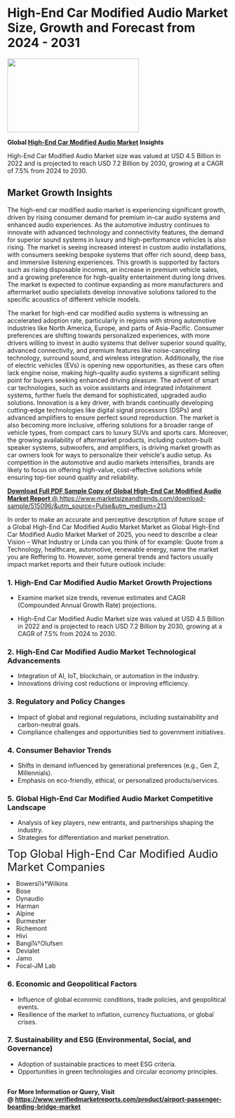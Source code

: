 <H1>High-End Car Modified Audio Market Size, Growth and Forecast from 2024 - 2031</H1><img class="aligncenter size-medium wp-image-584254" src="https://thirdeyenews.in/wp-content/uploads/2024/09/Global-Market-Research-300x168.jpeg" alt="" width="300" height="168" /><p><strong>Global&nbsp;<a href="https://www.marketsizeandtrends.com/download-sample/515096/&amp;utm_source=Pulse&amp;utm_medium=213">High-End Car Modified Audio Market</a> Insights</strong></p><p>High-End Car Modified Audio Market size was valued at USD 4.5 Billion in 2022 and is projected to reach USD 7.2 Billion by 2030, growing at a CAGR of 7.5% from 2024 to 2030.</p><p><h2>Market Growth Insights</h2> <p>The high-end car modified audio market is experiencing significant growth, driven by rising consumer demand for premium in-car audio systems and enhanced audio experiences. As the automotive industry continues to innovate with advanced technology and connectivity features, the demand for superior sound systems in luxury and high-performance vehicles is also rising. The market is seeing increased interest in custom audio installations, with consumers seeking bespoke systems that offer rich sound, deep bass, and immersive listening experiences. This growth is supported by factors such as rising disposable incomes, an increase in premium vehicle sales, and a growing preference for high-quality entertainment during long drives. The market is expected to continue expanding as more manufacturers and aftermarket audio specialists develop innovative solutions tailored to the specific acoustics of different vehicle models.</p> <p><a href="#"></a></p> <p>The market for high-end car modified audio systems is witnessing an accelerated adoption rate, particularly in regions with strong automotive industries like North America, Europe, and parts of Asia-Pacific. Consumer preferences are shifting towards personalized experiences, with more drivers willing to invest in audio systems that deliver superior sound quality, advanced connectivity, and premium features like noise-canceling technology, surround sound, and wireless integration. Additionally, the rise of electric vehicles (EVs) is opening new opportunities, as these cars often lack engine noise, making high-quality audio systems a significant selling point for buyers seeking enhanced driving pleasure. The advent of smart car technologies, such as voice assistants and integrated infotainment systems, further fuels the demand for sophisticated, upgraded audio solutions. Innovation is a key driver, with brands continually developing cutting-edge technologies like digital signal processors (DSPs) and advanced amplifiers to ensure perfect sound reproduction. The market is also becoming more inclusive, offering solutions for a broader range of vehicle types, from compact cars to luxury SUVs and sports cars. Moreover, the growing availability of aftermarket products, including custom-built speaker systems, subwoofers, and amplifiers, is driving market growth as car owners look for ways to personalize their vehicle's audio setup. As competition in the automotive and audio markets intensifies, brands are likely to focus on offering high-value, cost-effective solutions while ensuring top-tier sound quality and reliability. <p><a href="#"></p><p><span class=""><strong>Download Full PDF Sample Copy of Global High-End Car Modified Audio Market Report</strong> @ <a href="https://www.marketsizeandtrends.com/download-sample/515096/&amp;utm_source=Pulse&amp;utm_medium=213" target="_blank">https://www.marketsizeandtrends.com/download-sample/515096/&amp;utm_source=Pulse&amp;utm_medium=213</a></span></p><p>In order to make an accurate and perceptive description of future scope of a Global&nbsp;High-End Car Modified Audio Market Market as Global&nbsp;High-End Car Modified Audio Market Market of 2025, you need to describe a clear Vision &ndash; What Industry or Linda can you think of for example: Quote from a Technology, healthcare, automotive, renewable energy, name the market you are Reffering to. However, some general trends and factors usually impact market reports and their future outlook include:</p><h3>1.&nbsp;<strong>High-End Car Modified Audio Market Growth Projections</strong></h3><ul><li>Examine market size trends, revenue estimates and CAGR (Compounded Annual Growth Rate) projections.</li><li><p>High-End Car Modified Audio Market size was valued at USD 4.5 Billion in 2022 and is projected to reach USD 7.2 Billion by 2030, growing at a CAGR of 7.5% from 2024 to 2030.</p></li></ul><h3>2.&nbsp;<strong>High-End Car Modified Audio Market Technological Advancements</strong></h3><ul><li>Integration of AI, IoT, blockchain, or automation in the industry.</li><li>Innovations driving cost reductions or improving efficiency.</li></ul><h3>3.&nbsp;<strong>Regulatory and Policy Changes</strong></h3><ul><li>Impact of global and regional regulations, including sustainability and carbon-neutral goals.</li><li>Compliance challenges and opportunities tied to government initiatives.</li></ul><h3>4.&nbsp;<strong>Consumer Behavior Trends</strong></h3><ul><li>Shifts in demand influenced by generational preferences (e.g., Gen Z, Millennials).</li><li>Emphasis on eco-friendly, ethical, or personalized products/services.</li></ul><h3>5.&nbsp;<strong>Global High-End Car Modified Audio Market Competitive Landscape</strong></h3><ul><li>Analysis of key players, new entrants, and partnerships shaping the industry.</li><li>Strategies for differentiation and market penetration.</li></ul><p data-pm-slice="1 1 []"><span style="color: inherit; font-family: inherit; font-size: 25px;">Top Global High-End Car Modified Audio Market Companies</span></p><div class="" data-test-id=""><p><li>Bowersï¼†Wilkins</li><li> Bose</li><li> Dynaudio</li><li> Harman</li><li> Alpine</li><li> Burmester</li><li> Richemont</li><li> Hivi</li><li> Bangï¼†Olufsen</li><li> Devialet</li><li> Jamo</li><li> Focal-JM Lab</li></p></div><h3>6.&nbsp;<strong>Economic and Geopolitical Factors</strong></h3><ul><li>Influence of global economic conditions, trade policies, and geopolitical events.</li><li>Resilience of the market to inflation, currency fluctuations, or global crises.</li></ul><h3>7.&nbsp;<strong>Sustainability and ESG (Environmental, Social, and Governance)</strong></h3><ul><li>Adoption of sustainable practices to meet ESG criteria.</li><li>Opportunities in green technologies and circular economy principles.</li></ul><h2><strong style="font-size: 14px;">For More Information or Query, Visit @&nbsp;</strong><a style="background-color: #ffffff; font-size: 14px;" href="https://www.marketsizeandtrends.com/report/high-end-car-modified-audio-market/" target="_blank">https://www.verifiedmarketreports.com/product/airport-passenger-boarding-bridge-market</a></h2>
